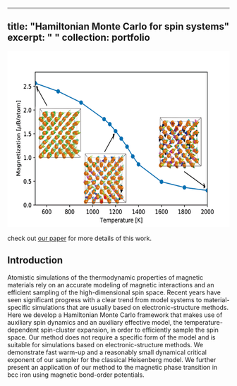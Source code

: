 
---
title: "Hamiltonian Monte Carlo for spin systems"
excerpt: " "
collection: portfolio
---

<p align="center">
<img src="/images/magnetization_curve.png" width="700" height="400" >
</p>

check out [our paper](https://journals.aps.org/prb/abstract/10.1103/PhysRevB.99.094402) for more details of this work. 

## Introduction
Atomistic simulations of the thermodynamic properties of magnetic materials rely on an accurate modeling
of magnetic interactions and an efficient sampling of the high-dimensional spin space. Recent years have seen
significant progress with a clear trend from model systems to material-specific simulations that are usually based
on electronic-structure methods. Here we develop a Hamiltonian Monte Carlo framework that makes use of
auxiliary spin dynamics and an auxiliary effective model, the temperature-dependent spin-cluster expansion, in
order to efficiently sample the spin space. Our method does not require a specific form of the model and is
suitable for simulations based on electronic-structure methods. We demonstrate fast warm-up and a reasonably
small dynamical critical exponent of our sampler for the classical Heisenberg model. We further present an
application of our method to the magnetic phase transition in bcc iron using magnetic bond-order potentials.


